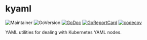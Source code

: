 # kyaml

![Maintainer](https://img.shields.io/badge/maintainer-arikkfir-blue)
![GoVersion](https://img.shields.io/github/go-mod/go-version/arikkfir/kyaml.svg)
[![GoDoc](https://img.shields.io/badge/godoc-reference-blue.svg)](https://godoc.org/github.com/arikkfir/kyaml)
[![GoReportCard](https://goreportcard.com/badge/github.com/arikkfir/kyaml)](https://goreportcard.com/report/github.com/arikkfir/kyaml)
[![codecov](https://codecov.io/gh/arikkfir/kyaml/branch/main/graph/badge.svg?token=QP3OAILB25)](https://codecov.io/gh/arikkfir/kyaml)

YAML utilities for dealing with Kubernetes YAML nodes.

